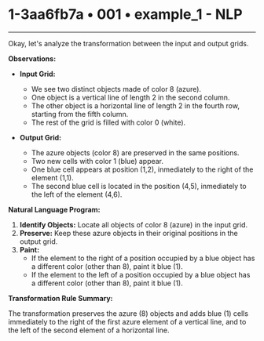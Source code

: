 # 1-3aa6fb7a • 001 • example_1 - NLP

---
Okay, let's analyze the transformation between the input and output grids.

**Observations:**

*   **Input Grid:**
    *   We see two distinct objects made of color 8 (azure).
    *   One object is a vertical line of length 2 in the second column.
    *   The other object is a horizontal line of length 2 in the fourth row, starting from the fifth column.
    *   The rest of the grid is filled with color 0 (white).

*   **Output Grid:**
    *   The azure objects (color 8) are preserved in the same positions.
    *   Two new cells with color 1 (blue) appear.
    *    One blue cell appears at position (1,2), inmediately to the right of the element (1,1).
    *    The second blue cell is located in the position (4,5), inmediately to the left of the element (4,6).

**Natural Language Program:**

1.  **Identify Objects:** Locate all objects of color 8 (azure) in the input grid.
2.  **Preserve:** Keep these azure objects in their original positions in the output grid.
3. **Paint:**
    *    If the element to the right of a position occupied by a blue object has a different color (other than 8), paint it blue (1).
    *    If the element to the left of a position occupied by a blue object has a different color (other than 8), paint it blue (1).

**Transformation Rule Summary:**

The transformation preserves the azure (8) objects and adds blue (1) cells immediately to the right of the first azure element of a vertical line, and to the left of the second element of a horizontal line.

